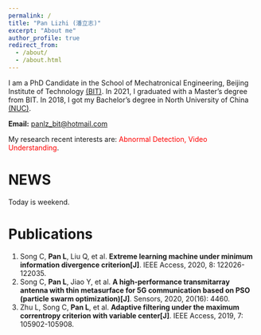 ```yaml
---
permalink: /
title: "Pan Lizhi (潘立志)"
excerpt: "About me"
author_profile: true
redirect_from: 
  - /about/
  - /about.html
---
```


I am a PhD Candidate in the School of Mechatronical Engineering, Beijing Institute of Technology [(BIT)](http://www.bit.edu.cn/). In 2021, I graduated with a Master’s degree from BIT. In 2018, I got my Bachelor’s degree in North University of China [(NUC)](http://www.nuc.edu.cn/).

<B>Email:</B> <font color='blue'>panlz_bit@hotmail.com</font>

My research recent interests are: <font color='red'>Abnormal Detection, Video Understanding</font>.


NEWS
======
Today is weekend.


Publications
======
1. Song C, <B>Pan L</B>, Liu Q, et al. <B>Extreme learning machine under minimum information divergence criterion[J]</B>. IEEE Access, 2020, 8: 122026-122035.
2. Song C, <B>Pan L</B>, Jiao Y, et al. <B>A high-performance transmitarray antenna with thin metasurface for 5G communication based on PSO (particle swarm optimization)[J]</B>. Sensors, 2020, 20(16): 4460.
3. Zhu L, Song C, <B>Pan L</B>, et al. <B>Adaptive filtering under the maximum correntropy criterion with variable center[J]</B>. IEEE Access, 2019, 7: 105902-105908.


<!-- #注释pursuing my master's degree in -->





